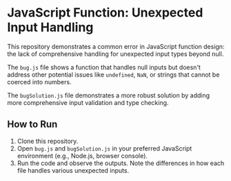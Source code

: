 # JavaScript Function: Unexpected Input Handling

This repository demonstrates a common error in JavaScript function design: the lack of comprehensive handling for unexpected input types beyond null.

The `bug.js` file shows a function that handles null inputs but doesn't address other potential issues like `undefined`, `NaN`, or strings that cannot be coerced into numbers.

The `bugSolution.js` file demonstrates a more robust solution by adding more comprehensive input validation and type checking.

## How to Run
1. Clone this repository.
2. Open `bug.js` and `bugSolution.js` in your preferred JavaScript environment (e.g., Node.js, browser console).
3. Run the code and observe the outputs.  Note the differences in how each file handles various unexpected inputs.